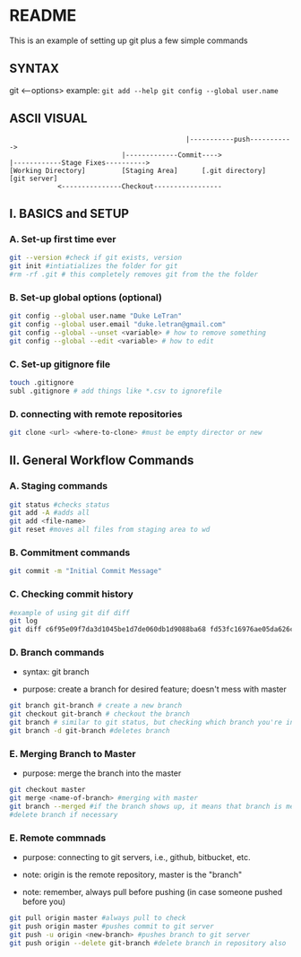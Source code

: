 # README #
This is an example of setting up git plus a few simple commands

[video]:https://www.youtube.com/watch?v=HVsySz-h9r4

## SYNTAX ##
git <verb> <--options> <args>
example:
`git add --help
git config --global user.name`

## ASCII VISUAL ##
```
                                            |-----------push----------->
                            |-------------Commit---->	
|------------Stage Fixes---------->
[Working Directory]         [Staging Area]      [.git directory]   [git server]
            <---------------Checkout-----------------
```


## I. BASICS and SETUP

### A. Set-up first time ever

````bash
git --version #check if git exists, version
git init #intiatializes the folder for git
#rm -rf .git # this completely removes git from the the folder
````

### B. Set-up global options (optional)

````bash
git config --global user.name "Duke LeTran"
git config --global user.email "duke.letran@gmail.com"
git config --global --unset <variable> # how to remove something
git config --global --edit <variable> # how to edit
````

### C. Set-up gitignore file

````bash
touch .gitignore
subl .gitignore # add things like *.csv to ignorefile
````
### D. connecting with remote repositories

````bash
git clone <url> <where-to-clone> #must be empty director or new
````

## II. General Workflow Commands
### A. Staging commands

````bash
git status #checks status
git add -A #adds all
git add <file-name>
git reset #moves all files from staging area to wd
````

### B. Commitment commands

````bash
git commit -m "Initial Commit Message"
````

### C. Checking commit history

````bash
#example of using git dif diff
git log
git diff c6f95e09f7da3d1045be1d7de060db1d9088ba68 fd53fc16976ae05da626c6d4493de2aeb99fccc0
````

### D. Branch commands

* syntax: git branch <descriptive-branch-name>

* purpose: create a branch for desired feature; doesn't mess with master

````bash
git branch git-branch # create a new branch
git checkout git-branch # checkout the branch
git branch # similar to git status, but checking which branch you're in
git branch -d git-branch #deletes branch
````

### E. Merging Branch to Master

* purpose: merge the branch into the master

````bash
git checkout master
git merge <name-of-branch> #merging with master
git branch --merged #if the branch shows up, it means that branch is merged
#delete branch if necessary
````

### E. Remote commnads 

* purpose: connecting to git servers, i.e., github, bitbucket, etc.

* note: origin is the remote repository, master is the "branch"

* note: remember, always pull before pushing (in case someone pushed before you)

````bash
git pull origin master #always pull to check
git push origin master #pushes commit to git server
git push -u origin <new-branch> #pushes branch to git server
git push origin --delete git-branch #delete branch in repository also
````







